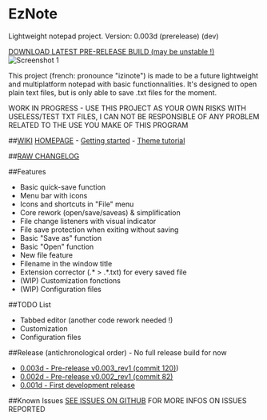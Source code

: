 # EzNote
Lightweight notepad project. Version: 0.003d (prerelease) (dev)

[DOWNLOAD LATEST PRE-RELEASE BUILD (may be unstable !)](https://github.com/GDRMC/EzNote/releases/download/v0.003d/EzNote_v0.003d_rev2_developmentbuild.zip)
![Screenshot 1](http://puu.sh/niNXR/d3a3bd0d73.png)

This project (french: pronounce "izinote") is made to be a future lightweight and multiplatform notepad with basic functionnalities. It's designed to open plain text files, but is only able to save .txt files for the moment.

WORK IN PROGRESS - USE THIS PROJECT AS YOUR OWN RISKS WITH USELESS/TEST TXT FILES, I CAN NOT BE RESPONSIBLE OF ANY PROBLEM RELATED TO THE USE YOU MAKE OF THIS PROGRAM

##[WIKI](https://github.com/GDRMC/EzNote/wiki)
[HOMEPAGE](https://github.com/GDRMC/EzNote/wiki) -
[Getting started](https://github.com/GDRMC/EzNote/wiki/Getting-started-!) -
[Theme tutorial](https://github.com/GDRMC/EzNote/wiki/Applying-a-theme)

##[RAW CHANGELOG](https://raw.githubusercontent.com/GDRMC/EzNote/master/changelog.txt)

##Features
* Basic quick-save function
* Menu bar with icons
* Icons and shortcuts in "File" menu
* Core rework (open/save/saveas) & simplification
* File change listeners with visual indicator
* File save protection when exiting without saving
* Basic "Save as" function
* Basic "Open" function
* New file feature
* Filename in the window title
* Extension corrector (.* > .*.txt) for every saved file
* (WIP) Customization fonctions
* (WIP) Configuration files

##TODO List
* Tabbed editor (another code rework needed !)
* Customization
* Configuration files

##Release (antichronological order) - No full release build for now
* [0.003d - Pre-release v0.003_rev1 (commit 120)](https://github.com/GDRMC/EzNote/releases/tag/v0.003d))
* [0.002d - Pre-release v0.002_rev1 (commit 82)](https://github.com/GDRMC/EzNote/releases/tag/v0.002d)
* [0.001d - First development release](https://github.com/GDRMC/EzNote/releases/tag/v0.001d)

##Known Issues
[SEE ISSUES ON GITHUB](https://github.com/GDRMC/EzNote/issues) FOR MORE INFOS ON ISSUES REPORTED
